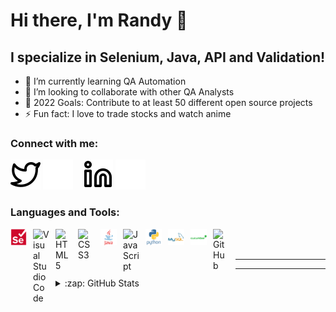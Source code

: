 # Hi there, I'm Randy  👋 

 

## I specialize in Selenium, Java, API and Validation!

- 🌱 I’m currently learning QA Automation 
- 👯 I’m looking to collaborate with other QA Analysts
- 🚀 2022 Goals: Contribute to at least 50 different open source projects
- ⚡ Fun fact: I love to trade stocks and watch anime 
  

### Connect with me:

[![website](./img/twitter-light.svg)](https://twitter.com/TechandStocks#gh-light-mode-only)
[![website](./img/twitter-dark.svg)](https://twitter.com/TechandStocks#gh-dark-mode-only)
&nbsp;&nbsp;
[![website](./img/linkedin-light.svg)](https://www.linkedin.com/in/randy-j-griffin/#gh-light-mode-only)
[![website](./img/linkedin-dark.svg)](https://www.linkedin.com/in/randy-j-griffin/#gh-dark-mode-only)
&nbsp;&nbsp;

### Languages and Tools:

[<img align="left" alt="Selenium" width="26px" src="https://github.com/devicons/devicon/blob/v2.15.1/icons/selenium/selenium-original.svg" style="padding-right:10px;" />](https://www.selenium.dev/)
[<img align="left" alt="Visual Studio Code" width="26px" src="https://cdn.jsdelivr.net/gh/devicons/devicon/icons/vscode/vscode-original.svg" style="padding-right:10px;" />](https://code.visualstudio.com/)
[<img align="left" alt="HTML5" width="26px" src="https://cdn.jsdelivr.net/gh/devicons/devicon/icons/html5/html5-original.svg" style="padding-right:10px;" />](https://www.w3schools.com/html/)
[<img align="left" alt="CSS3" width="26px" src="https://cdn.jsdelivr.net/gh/devicons/devicon/icons/css3/css3-original.svg" style="padding-right:10px;" />](https://developer.mozilla.org/en-US/docs/Web/CSS)
[<img align="left" alt="Java" width="26px" src="https://github.com/devicons/devicon/blob/v2.15.1/icons/java/java-original-wordmark.svg" style="padding-right:10px;" />](https://docs.oracle.com/en/java/)
[<img align="left" alt="JavaScript" width="26px" src="https://cdn.jsdelivr.net/gh/devicons/devicon/icons/javascript/javascript-original.svg" style="padding-right:10px;" />](https://developer.mozilla.org/en-US/docs/Web/JavaScript)
[<img align="left" alt="Python" width="26px" src="https://github.com/devicons/devicon/blob/v2.15.1/icons/python/python-original-wordmark.svg" style="padding-right:10px;" />](https://docs.python.org/3/)
[<img align="left" alt="MySQL" width="26px" src="https://github.com/devicons/devicon/blob/v2.15.1/icons/mysql/mysql-original-wordmark.svg" style="padding-right:10px;" />](https://www.mysql.com/)
[<img align="left" alt="Cucumber" width="26px" src="https://github.com/devicons/devicon/blob/v2.15.1/icons/cucumber/cucumber-plain-wordmark.svg" style="padding-right:10px;" />](https://cucumber.io/docs/cucumber/)
[<img align="left" alt="GitHub" width="26px" src="https://user-images.githubusercontent.com/3369400/139447912-e0f43f33-6d9f-45f8-be46-2df5bbc91289.png" style="padding-right:10px;" />](https://github.com/)


<br />
<br />

---

 

---


<details>
  <summary>:zap: GitHub Stats</summary>

  <img align="left" alt="Randy's GitHub Stats" src="https://github-readme-stats.vercel.app/api?username=RandyGriffin&show_icons=true&hide_border=false&title_color=ff652f&icon_color=FFE400&bg_color=09131B&text_color=ffffff&border_color=0c1a25" />

</details>


  
[linkedin]: https://www.linkedin.com/in/randy-j-griffin/

  
